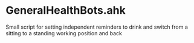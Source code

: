 # GeneralHealthBots.ahk
Small script for setting independent reminders to drink and switch from a sitting to a standing working position and back
